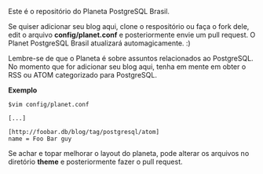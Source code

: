 Este é o repositório do Planeta PostgreSQL Brasil.

Se quiser adicionar seu blog aqui, clone o respositório ou faça o fork dele, edit o arquivo **config/planet.conf** e posteriormente envie um pull request. O Planet PostgreSQL Brasil atualizará automagicamente. :)

Lembre-se de que o Planeta é sobre assuntos relacionados ao PostgreSQL. No momento que for adicionar seu blog aqui, tenha em mente em obter o RSS ou ATOM categorizado para PostgreSQL. 

**Exemplo**
```
$vim config/planet.conf

[...]

[http://foobar.db/blog/tag/postgresql/atom]
name = Foo Bar guy

```

Se achar e topar  melhorar o layout do planeta, pode alterar os arquivos no diretório **theme** e posteriormente fazer o pull request. 

